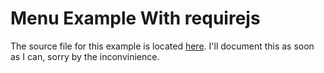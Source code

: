 # Menu Example With requirejs

The source file for this example is located [here](../3-menu-requirejs.js). I'll document this as soon as I can, sorry by the inconvinience.